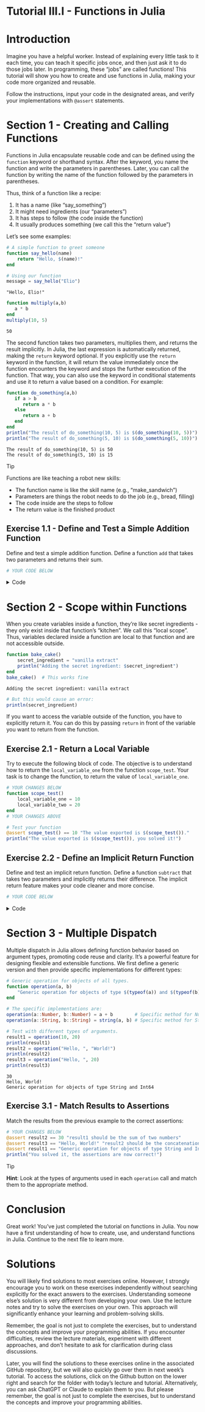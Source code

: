 # Tutorial III.I - Functions in Julia


# Introduction

Imagine you have a helpful worker. Instead of explaining every little
task to it each time, you can teach it specific jobs once, and then just
ask it to do those jobs later. In programming, these “jobs” are called
functions! This tutorial will show you how to create and use functions
in Julia, making your code more organized and reusable.

Follow the instructions, input your code in the designated areas, and
verify your implementations with `@assert` statements.

# Section 1 - Creating and Calling Functions

Functions in Julia encapsulate reusable code and can be defined using
the `function` keyword or shorthand syntax. After the keyword, you name
the function and write the parameters in parentheses. Later, you can
call the function by writing the name of the function followed by the
parameters in parentheses.

Thus, think of a function like a recipe:

1.  It has a name (like “say_something”)
2.  It might need ingredients (our “parameters”)
3.  It has steps to follow (the code inside the function)
4.  It usually produces something (we call this the “return value”)

Let’s see some examples:

``` julia
# A simple function to greet someone
function say_hello(name)
    return "Hello, $(name)!"
end

# Using our function
message = say_hello("Elio")
```

    "Hello, Elio!"

``` julia
function multiply(a,b)
   a * b
end
multiply(10, 5)
```

    50

The second function takes two parameters, multiplies them, and returns
the result implicitly. In Julia, the last expression is automatically
returned, making the `return` keyword optional. If you explicitly use
the `return` keyword in the function, it will return the value
immediately once the function encounters the keyword and stops the
further execution of the function. That way, you can also use the
keyword in conditional statements and use it to return a value based on
a condition. For example:

``` julia
function do_something(a,b)
   if a > b
      return a * b
   else
      return a + b
   end
end
println("The result of do_something(10, 5) is $(do_something(10, 5))")
println("The result of do_something(5, 10) is $(do_something(5, 10))")
```

    The result of do_something(10, 5) is 50
    The result of do_something(5, 10) is 15

> [!TIP]
>
> Functions are like teaching a robot new skills:
>
> - The function name is like the skill name (e.g., “make_sandwich”)
> - Parameters are things the robot needs to do the job (e.g., bread,
>   filling)
> - The code inside are the steps to follow
> - The return value is the finished product

## Exercise 1.1 - Define and Test a Simple Addition Function

Define and test a simple addition function. Define a function `add` that
takes two parameters and returns their sum.

``` julia
# YOUR CODE BELOW
```

<details class="code-fold">
<summary>Code</summary>

``` julia
# Test your answer
@assert add(10, 5) == 15 "The sum computed is $(add(10, 5)) but should be 15."
println("The sum computed is $(add(10, 5)), wonderful!")
```

</details>

# Section 2 - Scope within Functions

When you create variables inside a function, they’re like secret
ingredients - they only exist inside that function’s “kitchen”. We call
this “local scope”. Thus, variables declared inside a function are local
to that function and are not accessible outside.

``` julia
function bake_cake()
    secret_ingredient = "vanilla extract"
    println("Adding the secret ingredient: $secret_ingredient")
end
bake_cake()  # This works fine
```

    Adding the secret ingredient: vanilla extract

``` julia
# But this would cause an error:
println(secret_ingredient)
```

If you want to access the variable outside of the function, you have to
explicitly return it. You can do this by passing `return` in front of
the variable you want to return from the function.

## Exercise 2.1 - Return a Local Variable

Try to execute the following block of code. The objective is to
understand how to return the `local_variable_one` from the function
`scope_test`. Your task is to change the function, to return the value
of `local_variable_one`.

``` julia
# YOUR CHANGES BELOW
function scope_test()
    local_variable_one = 10
    local_variable_two = 20
end
# YOUR CHANGES ABOVE
```

``` julia
# Test your function
@assert scope_test() == 10 "The value exported is $(scope_test())."
println("The value exported is $(scope_test()), you solved it!")
```

## Exercise 2.2 - Define an Implicit Return Function

Define and test an implicit return function. Define a function
`subtract` that takes two parameters and implicitly returns their
difference. The implicit return feature makes your code cleaner and more
concise.

``` julia
# YOUR CODE BELOW
```

<details class="code-fold">
<summary>Code</summary>

``` julia
# Test your answer
@assert subtract(10, 5) == 5  "The difference computed is $(subtract(10, 5)) but should be 5."
println("The difference computed is $(subtract(10, 5)), perfect!")
```

</details>

# Section 3 - Multiple Dispatch

Multiple dispatch in Julia allows defining function behavior based on
argument types, promoting code reuse and clarity. It’s a powerful
feature for designing flexible and extensible functions. We first define
a generic version and then provide specific implementations for
different types:

``` julia
# Generic operation for objects of all types.
function operation(a, b)
    "Generic operation for objects of type $(typeof(a)) and $(typeof(b))"
end

# The specific implementations are:
operation(a::Number, b::Number) = a + b        # Specific method for Number types.
operation(a::String, b::String) = string(a, b) # Specific method for String types.

# Test with different types of arguments.
result1 = operation(10, 20)
println(result1)
result2 = operation("Hello, ", "World!")
println(result2)
result3 = operation("Hello, ", 20)
println(result3)
```

    30
    Hello, World!
    Generic operation for objects of type String and Int64

## Exercise 3.1 - Match Results to Assertions

Match the results from the previous example to the correct assertions:

``` julia
# YOUR CHANGES BELOW
@assert result2 == 30 "result1 should be the sum of two numbers"
@assert result3 == "Hello, World!" "result2 should be the concatenation of two strings"
@assert result1 == "Generic operation for objects of type String and Int64" "result3 should use the generic operation"
println("You solved it, the assertions are now correct!")
```

> [!TIP]
>
> **Hint**: Look at the types of arguments used in each `operation` call
> and match them to the appropriate method.

# Conclusion

Great work! You’ve just completed the tutorial on functions in Julia.
You now have a first understanding of how to create, use, and understand
functions in Julia. Continue to the next file to learn more.

# Solutions

You will likely find solutions to most exercises online. However, I
strongly encourage you to work on these exercises independently without
searching explicitly for the exact answers to the exercises.
Understanding someone else’s solution is very different from developing
your own. Use the lecture notes and try to solve the exercises on your
own. This approach will significantly enhance your learning and
problem-solving skills.

Remember, the goal is not just to complete the exercises, but to
understand the concepts and improve your programming abilities. If you
encounter difficulties, review the lecture materials, experiment with
different approaches, and don’t hesitate to ask for clarification during
class discussions.

Later, you will find the solutions to these exercises online in the
associated GitHub repository, but we will also quickly go over them in
next week’s tutorial. To access the solutions, click on the Github
button on the lower right and search for the folder with today’s lecture
and tutorial. Alternatively, you can ask ChatGPT or Claude to explain
them to you. But please remember, the goal is not just to complete the
exercises, but to understand the concepts and improve your programming
abilities.
